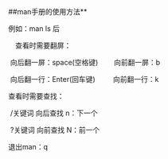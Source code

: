 ##man手册的使用方法**

   例如：man ls  后

　查看时需要翻屏：

​        向后翻一屏：space(空格键)    　　向前翻一屏：b

​        向后翻一行：Enter(回车键)    　　 向前翻一行：k

   查看时需要查找：

​    /关键词      向后查找    n：下一个

​    ?关键词     向前查找    N：前一个



 退出man：q